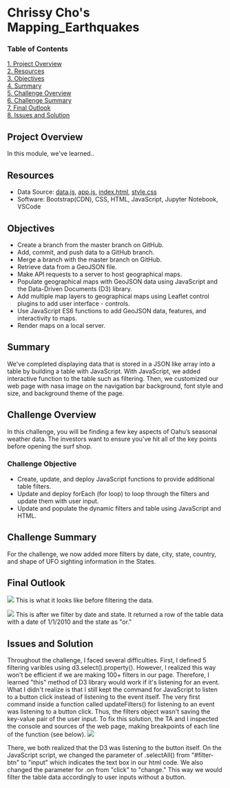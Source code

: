 # Chrissy Cho's Mapping_Earthquakes
### Table of Contents
[ 1. Project Overview ](#desc)<br /> 
[ 2. Resources ](#resc)<br /> 
[ 3. Objectives ](#obj)<br /> 
[ 4. Summary ](#sum)<br /> 
[ 5. Challenge Overview ](#chal)<br /> 
[ 6. Challenge Summary ](#chalsum)<br /> 
[ 7. Final Outlook ](#find)<br />
[ 8. Issues and Solution ](#iss)<br />

<a name="desc"></a>
## Project Overview
In this module, we've learned..

<a name="resc"></a>
## Resources
- Data Source: [data.js](https://github.com/chrissycho/UFOs/blob/master/data.js), [app.js](https://github.com/chrissycho/UFOs/blob/master/static/js/app.js), [index.html](https://github.com/chrissycho/UFOs/blob/master/index.html), [style.css](https://github.com/chrissycho/UFOs/blob/master/static/css/style.css)
- Software: Bootstrap(CDN), CSS, HTML, JavaScript, Jupyter Notebook, VSCode

<a name="obj"></a>
## Objectives
- Create a branch from the master branch on GitHub.
- Add, commit, and push data to a GitHub branch.
- Merge a branch with the master branch on GitHub.
- Retrieve data from a GeoJSON file.
- Make API requests to a server to host geographical maps.
- Populate geographical maps with GeoJSON data using JavaScript and the Data-Driven Documents (D3) library.
- Add multiple map layers to geographical maps using Leaflet control plugins to add user interface - controls.
- Use JavaScript ES6 functions to add GeoJSON data, features, and interactivity to maps.
- Render maps on a local server.

<a name="sum"></a>
## Summary
We've completed displaying data that is stored in a JSON like array into a table by building a table with JavaScript. With JavaScript, we added interactive function to the table such as filtering. Then, we customized our web page with nasa image on the navigation bar background, font style and size, and background theme of the page. 

<a name="chal"></a>
## Challenge Overview
In this challenge, you will be finding a few key aspects of Oahu’s seasonal weather data. The investors want to ensure you’ve hit all of the key points before opening the surf shop.

### Challenge Objective
- Create, update, and deploy JavaScript functions to provide additional table filters.
- Update and deploy forEach (for loop) to loop through the filters and update them with user input.
- Update and populate the dynamic filters and table using JavaScript and HTML.

<a name="chalsum"></a>
## Challenge Summary
For the challenge, we now added more filters by date, city, state, country, and shape of UFO sighting information in the States. 

<a name="find"></a>
## Final Outlook
![](Pics/outlook.png)
This is what it looks like before filtering the data. 

![](Pics/filter_result.png)
This is after we filter by date and state. It returned a row of the table data with a date of 1/1/2010 and the state as "or."

<a name="iss"></a>
## Issues and Solution
Throughout the challenge, I faced several difficulties. First, I defined 5 filtering varibles using d3.select().property(). However, I realized this way won't be efficient if we are making 100+ filters in our page. Therefore, I learned "this" method of D3 library would work if it's listening for an event. What I didn't realize is that I still kept the command for JavaScript to listen to a button click instead of listening to the event itself. The very first command inside a function called updateFilters() for listening to an event was listening to a button click. Thus, the filters object wasn't saving the key-value pair of the user input. To fix this solution, the TA and I inspected the console and sources of the web page, making breakpoints of each line of the function (see below). 
![](Pics/issue.png)

There, we both realized that the D3 was listening to the button itself. On the JavaScript script, we changed the parameter of .selectAll() from "#filter-btn" to "input" which indicates the text box in our html code. We also changed the parameter for .on from "click" to "change." This way we would filter the table data accordingly to user inputs without a button. 